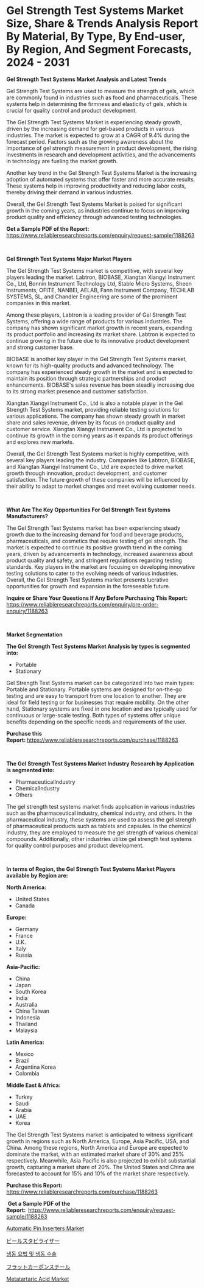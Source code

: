 <p><h1>Gel Strength Test Systems Market Size, Share & Trends Analysis Report By Material, By Type, By End-user, By Region, And Segment Forecasts, 2024 - 2031</h1></p><p><strong>Gel Strength Test Systems Market Analysis and Latest Trends</strong></p>
<p><p>Gel Strength Test Systems are used to measure the strength of gels, which are commonly found in industries such as food and pharmaceuticals. These systems help in determining the firmness and elasticity of gels, which is crucial for quality control and product development.</p><p>The Gel Strength Test Systems Market is experiencing steady growth, driven by the increasing demand for gel-based products in various industries. The market is expected to grow at a CAGR of 9.4% during the forecast period. Factors such as the growing awareness about the importance of gel strength measurement in product development, the rising investments in research and development activities, and the advancements in technology are fueling the market growth.</p><p>Another key trend in the Gel Strength Test Systems Market is the increasing adoption of automated systems that offer faster and more accurate results. These systems help in improving productivity and reducing labor costs, thereby driving their demand in various industries.</p><p>Overall, the Gel Strength Test Systems Market is poised for significant growth in the coming years, as industries continue to focus on improving product quality and efficiency through advanced testing technologies.</p></p>
<p><strong>Get a Sample PDF of the Report:&nbsp;</strong> <a href="https://www.reliableresearchreports.com/enquiry/request-sample/1188263">https://www.reliableresearchreports.com/enquiry/request-sample/1188263</a></p>
<p>&nbsp;</p>
<p><strong>Gel Strength Test Systems Major Market Players</strong></p>
<p><p>The Gel Strength Test Systems market is competitive, with several key players leading the market. Labtron, BIOBASE, Xiangtan Xiangyi Instrument Co., Ltd, Bonnin Instrument Technology Ltd, Stable Micro Systems, Sheen Instruments, OFITE, NANBEI, AELAB, Fann Instrument Company, TECHLAB SYSTEMS, SL, and Chandler Engineering are some of the prominent companies in this market.</p><p>Among these players, Labtron is a leading provider of Gel Strength Test Systems, offering a wide range of products for various industries. The company has shown significant market growth in recent years, expanding its product portfolio and increasing its market share. Labtron is expected to continue growing in the future due to its innovative product development and strong customer base.</p><p>BIOBASE is another key player in the Gel Strength Test Systems market, known for its high-quality products and advanced technology. The company has experienced steady growth in the market and is expected to maintain its position through strategic partnerships and product enhancements. BIOBASE's sales revenue has been steadily increasing due to its strong market presence and customer satisfaction.</p><p>Xiangtan Xiangyi Instrument Co., Ltd is also a notable player in the Gel Strength Test Systems market, providing reliable testing solutions for various applications. The company has shown steady growth in market share and sales revenue, driven by its focus on product quality and customer service. Xiangtan Xiangyi Instrument Co., Ltd is projected to continue its growth in the coming years as it expands its product offerings and explores new markets. </p><p>Overall, the Gel Strength Test Systems market is highly competitive, with several key players leading the industry. Companies like Labtron, BIOBASE, and Xiangtan Xiangyi Instrument Co., Ltd are expected to drive market growth through innovation, product development, and customer satisfaction. The future growth of these companies will be influenced by their ability to adapt to market changes and meet evolving customer needs.</p></p>
<p>&nbsp;</p>
<p><strong>What Are The Key Opportunities For Gel Strength Test Systems Manufacturers?</strong></p>
<p><p>The Gel Strength Test Systems market has been experiencing steady growth due to the increasing demand for food and beverage products, pharmaceuticals, and cosmetics that require testing of gel strength. The market is expected to continue its positive growth trend in the coming years, driven by advancements in technology, increased awareness about product quality and safety, and stringent regulations regarding testing standards. Key players in the market are focusing on developing innovative testing solutions to cater to the evolving needs of various industries. Overall, the Gel Strength Test Systems market presents lucrative opportunities for growth and expansion in the foreseeable future.</p></p>
<p><strong>Inquire or Share Your Questions If Any Before Purchasing This Report:</strong> <a href="https://www.reliableresearchreports.com/enquiry/pre-order-enquiry/1188263">https://www.reliableresearchreports.com/enquiry/pre-order-enquiry/1188263</a></p>
<p>&nbsp;</p>
<p><strong>Market Segmentation</strong></p>
<p><strong>The Gel Strength Test Systems Market Analysis by types is segmented into:</strong></p>
<p><ul><li>Portable</li><li>Stationary</li></ul></p>
<p><p>Gel Strength Test Systems market can be categorized into two main types: Portable and Stationary. Portable systems are designed for on-the-go testing and are easy to transport from one location to another. They are ideal for field testing or for businesses that require mobility. On the other hand, Stationary systems are fixed in one location and are typically used for continuous or large-scale testing. Both types of systems offer unique benefits depending on the specific needs and requirements of the user.</p></p>
<p><strong>Purchase this Report:&nbsp;</strong><a href="https://www.reliableresearchreports.com/purchase/1188263">https://www.reliableresearchreports.com/purchase/1188263</a></p>
<p>&nbsp;</p>
<p><strong>The Gel Strength Test Systems Market Industry Research by Application is segmented into:</strong></p>
<p><ul><li>PharmaceuticalIndustry</li><li>ChemicalIndustry</li><li>Others</li></ul></p>
<p><p>The gel strength test systems market finds application in various industries such as the pharmaceutical industry, chemical industry, and others. In the pharmaceutical industry, these systems are used to assess the gel strength of pharmaceutical products such as tablets and capsules. In the chemical industry, they are employed to measure the gel strength of various chemical compounds. Additionally, other industries utilize gel strength test systems for quality control purposes and product development.</p></p>
<p>&nbsp;</p>
<p><strong>In terms of Region, the Gel Strength Test Systems Market Players available by Region are:</strong></p>
<p>
    <p> <strong> North America: </strong>
        <ul>
            <li>United States</li>
            <li>Canada</li>
        </ul>
        </p> 
    <p> <strong> Europe: </strong>
        <ul>
            <li>Germany</li>
            <li>France</li>
            <li>U.K.</li>
            <li>Italy</li>
            <li>Russia</li>
        </ul>
        </p> 
    <p> <strong> Asia-Pacific: </strong>
        <ul>
            <li>China</li>
            <li>Japan</li>
            <li>South Korea</li>
            <li>India</li>
            <li>Australia</li>
            <li>China Taiwan</li>
            <li>Indonesia</li>
            <li>Thailand</li>
            <li>Malaysia</li>
        </ul>
        </p> 
    <p> <strong> Latin America: </strong>
        <ul>
            <li>Mexico</li>
            <li>Brazil</li>
            <li>Argentina Korea</li>
            <li>Colombia</li>
        </ul>
        </p> 
    <p> <strong> Middle East & Africa: </strong>
        <ul>
            <li>Turkey</li>
            <li>Saudi</li>
            <li>Arabia</li>
            <li>UAE</li>
            <li>Korea</li>
        </ul>
    </p>
    </p>
<p><p>The Gel Strength Test Systems market is anticipated to witness significant growth in regions such as North America, Europe, Asia Pacific, USA, and China. Among these regions, North America and Europe are expected to dominate the market, with an estimated market share of 30% and 25% respectively. Meanwhile, Asia Pacific is also projected to exhibit substantial growth, capturing a market share of 20%. The United States and China are forecasted to account for 15% and 10% of the market share respectively.</p></p>
<p><strong>Purchase this Report: </strong><a href="https://www.reliableresearchreports.com/purchase/1188263">https://www.reliableresearchreports.com/purchase/1188263</a></p>
<p>&nbsp;<strong>Get a Sample PDF of the Report:&nbsp;&nbsp;</strong><a href="https://www.reliableresearchreports.com/enquiry/request-sample/1188263">https://www.reliableresearchreports.com/enquiry/request-sample/1188263</a></p>
<p><strong></strong></p>
<p><p><a href="https://github.com/Airanohannonzb68e5pb53oc1/Market-Research-Report-List-1/blob/main/automatic-pin-inserters-market.md">Automatic Pin Inserters Market</a></p><p><a href="https://github.com/bucuel854722/Market-Research-Report-List-1/blob/main/5229910186926.md">ビールスタビライザー</a></p><p><a href="https://medium.com/@qpfbabw35734906/%ED%95%9C%EA%B5%AD%EC%96%B4%EB%A1%9C-%EB%B2%88%EC%97%AD%ED%95%98%EB%A9%B4-%EB%8B%A4%EC%9D%8C%EA%B3%BC-%EA%B0%99%EC%8A%B5%EB%8B%88%EB%8B%A4-%EC%A0%80%EC%98%A8%EC%9A%94%EB%B2%95-%EB%B0%8F-%EC%A0%80%EC%98%A8%EC%88%98%EC%88%A0-%EC%8B%9C%EC%9E%A5-%EC%A0%84%EB%A7%9D-%EC%82%B0%EC%97%85-%EA%B0%9C%EC%9A%94-%EB%B0%8F-%EC%A0%84%EB%A7%9D-2024%EB%85%84%EB%B6%80%ED%84%B0-2031%EB%85%84%EA%B9%8C%EC%A7%80-aa8cb839ecd7">냉동 요법 및 냉동 수술</a></p><p><a href="https://github.com/xemfu2379520/Market-Research-Report-List-1/blob/main/3842179186925.md">フラットカーボンスチール</a></p><p><a href="https://issuu.com/reportprime-2/docs/metatartaric-acid-market-size-2030.pptx">Metatartaric Acid Market</a></p></p>